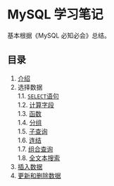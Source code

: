 # MySQL 学习笔记

基本根据《MySQL 必知必会》总结。

## 目录

1. [介绍](basics.md)
2. 选择数据  
   1.1. [`SELECT`语句](select.md)  
   1.2. [计算字段](计算字段.md)  
   1.3. [函数](函数.md)  
   1.4. [分组](分组.md)  
   1.5. [子查询](子查询.md)  
   1.6. [连结](连结.md)  
   1.7. [组合查询](组合查询.md)  
   1.8. [全文本搜索](全文本搜索.md)
3. [插入数据](插入数据.md)
4. [更新和删除数据](更新和删除数据.md)